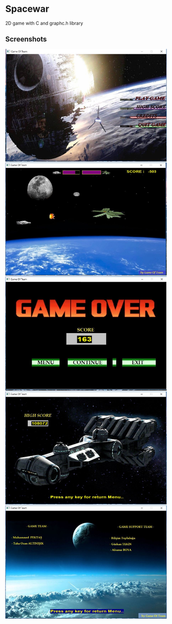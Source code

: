 # Spacewar
 2D game with C and graphc.h library
 
 
 <h2>Screenshots</h2>
 
 <img src="images/1.JPG"/>
 </br>
 
 <img src="images/2.JPG"/>
 </br>
 
 <img src="images/3.JPG"/>
 </br>
 
 <img src="images/4.JPG"/>
 </br>
 
 <img src="images/5.JPG"/>
 </br>
